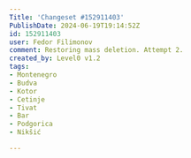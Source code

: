 ```yaml
---
Title: 'Changeset #152911403'
PublishDate: 2024-06-19T19:14:52Z
id: 152911403
user: Fedor Filimonov
comment: Restoring mass deletion. Attempt 2.
created_by: Level0 v1.2
tags:
- Montenegro
- Budva
- Kotor
- Cetinje
- Tivat
- Bar
- Podgorica
- Nikšić

---
```


